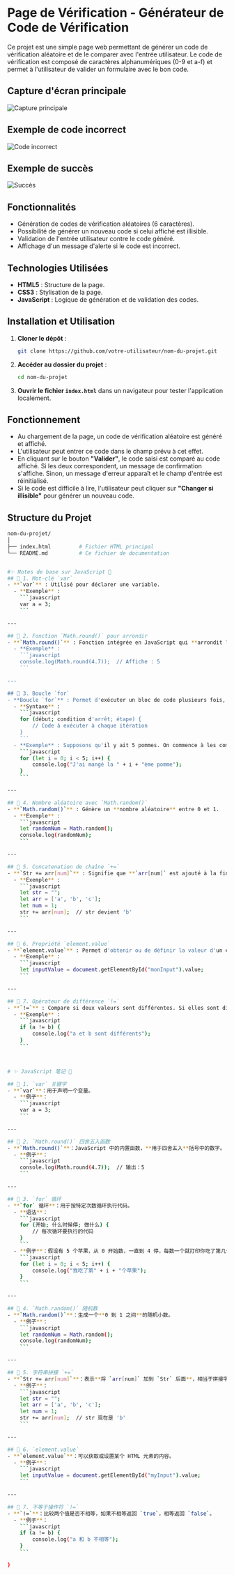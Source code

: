 # Page de Vérification - Générateur de Code de Vérification

Ce projet est une simple page web permettant de générer un code de vérification aléatoire et de le comparer avec l'entrée utilisateur. Le code de vérification est composé de caractères alphanumériques (0-9 et a-f) et permet à l'utilisateur de valider un formulaire avec le bon code.


## Capture d'écran principale

![Capture principale](./images%20de%20la%20fin/principal.png)

## Exemple de code incorrect

![Code incorrect](./images%20de%20la%20fin/incorrect.png)

## Exemple de succès

![Succès](./images%20de%20la%20fin/succes.png)



## Fonctionnalités

- Génération de codes de vérification aléatoires (6 caractères).
- Possibilité de générer un nouveau code si celui affiché est illisible.
- Validation de l'entrée utilisateur contre le code généré.
- Affichage d'un message d'alerte si le code est incorrect.

## Technologies Utilisées

- **HTML5** : Structure de la page.
- **CSS3** : Stylisation de la page.
- **JavaScript** : Logique de génération et de validation des codes.

## Installation et Utilisation

1. **Cloner le dépôt** :
    ```bash
    git clone https://github.com/votre-utilisateur/nom-du-projet.git
    ```

2. **Accéder au dossier du projet** :
    ```bash
    cd nom-du-projet
    ```

3. **Ouvrir le fichier `index.html`** dans un navigateur pour tester l'application localement.

## Fonctionnement

- Au chargement de la page, un code de vérification aléatoire est généré et affiché.
- L'utilisateur peut entrer ce code dans le champ prévu à cet effet.
- En cliquant sur le bouton **"Valider"**, le code saisi est comparé au code affiché. Si les deux correspondent, un message de confirmation s'affiche. Sinon, un message d'erreur apparaît et le champ d'entrée est réinitialisé.
- Si le code est difficile à lire, l'utilisateur peut cliquer sur **"Changer si illisible"** pour générer un nouveau code.

## Structure du Projet

```bash
nom-du-projet/
│
├── index.html         # Fichier HTML principal
└── README.md          # Ce fichier de documentation


#✨ Notes de base sur JavaScript 🌟
## 📌 1. Mot-clé `var`
- **`var`** : Utilisé pour déclarer une variable.
  - **Exemple** :
    ```javascript
    var a = 3;
    ```

---

## 📌 2. Fonction `Math.round()` pour arrondir
- **`Math.round()`** : Fonction intégrée en JavaScript qui **arrondit le nombre** à l'entier le plus proche.
  - **Exemple** :
    ```javascript
    console.log(Math.round(4.7));  // Affiche : 5
    ```

---

## 📌 3. Boucle `for`
- **Boucle `for`** : Permet d'exécuter un bloc de code plusieurs fois, selon une condition.
  - **Syntaxe** :
    ```javascript
    for (début; condition d'arrêt; étape) {
        // Code à exécuter à chaque itération
    }
    ```
  - **Exemple** : Supposons qu'il y ait 5 pommes. On commence à les compter à partir de 0 jusqu'à 4, et on imprime un message à chaque fois qu'on en mange une.
    ```javascript
    for (let i = 0; i < 5; i++) {
        console.log("J'ai mangé la " + i + "ème pomme");
    }
    ```

---

## 📌 4. Nombre aléatoire avec `Math.random()`
- **`Math.random()`** : Génère un **nombre aléatoire** entre 0 et 1.
  - **Exemple** :
    ```javascript
    let randomNum = Math.random();
    console.log(randomNum);
    ```

---

## 📌 5. Concatenation de chaîne `+=`
- **`Str += arr[num]`** : Signifie que **`arr[num]` est ajouté à la fin de `Str`**, permettant ainsi de concaténer les chaînes.
  - **Exemple** :
    ```javascript
    let str = "";
    let arr = ['a', 'b', 'c'];
    let num = 1;
    str += arr[num];  // str devient 'b'
    ```

---

## 📌 6. Propriété `element.value`
- **`element.value`** : Permet d'obtenir ou de définir la valeur d'un élément HTML.
  - **Exemple** :
    ```javascript
    let inputValue = document.getElementById("monInput").value;
    ```

---

## 📌 7. Opérateur de différence `!=`
- **`!=`** : Compare si deux valeurs sont différentes. Si elles sont différentes, retourne `true`; sinon, retourne `false`.
  - **Exemple** :
    ```javascript
    if (a != b) {
        console.log("a et b sont différents");
    }
    ```



# ✨ JavaScript 笔记 🌟

## 📌 1. `var` 关键字
- **`var`**：用于声明一个变量。
  - **例子**：
    ```javascript
    var a = 3;
    ```

---

## 📌 2. `Math.round()` 四舍五入函数
- **`Math.round()`**：JavaScript 中的内置函数，**用于四舍五入**括号中的数字。
  - **例子**：
    ```javascript
    console.log(Math.round(4.7));  // 输出：5
    ```

---

## 📌 3. `for` 循环
- **`for` 循环**：用于按特定次数循环执行代码。
  - **语法**：
    ```javascript
    for (开始; 什么时候停; 做什么) {
        // 每次循环要执行的代码
    }
    ```
  - **例子**：假设有 5 个苹果，从 0 开始数，一直到 4 停，每数一个就打印你吃了第几个苹果。
    ```javascript
    for (let i = 0; i < 5; i++) {
        console.log("我吃了第" + i + "个苹果");
    }
    ```

---

## 📌 4. `Math.random()` 随机数
- **`Math.random()`**：生成一个**0 到 1 之间**的随机小数。
  - **例子**：
    ```javascript
    let randomNum = Math.random();
    console.log(randomNum);
    ```

---

## 📌 5. 字符串拼接 `+=`
- **`Str += arr[num]`**：表示**将 `arr[num]` 加到 `Str` 后面**，相当于拼接字符串。
  - **例子**：
    ```javascript
    let str = "";
    let arr = ['a', 'b', 'c'];
    let num = 1;
    str += arr[num];  // str 现在是 'b'
    ```

---

## 📌 6. `element.value`
- **`element.value`**：可以获取或设置某个 HTML 元素的内容。
  - **例子**：
    ```javascript
    let inputValue = document.getElementById("myInput").value;
    ```

---

## 📌 7. 不等于操作符 `!=`
- **`!=`**：比较两个值是否不相等，如果不相等返回 `true`，相等返回 `false`。
  - **例子**：
    ```javascript
    if (a != b) {
        console.log("a 和 b 不相等");
    }
    ```

}




